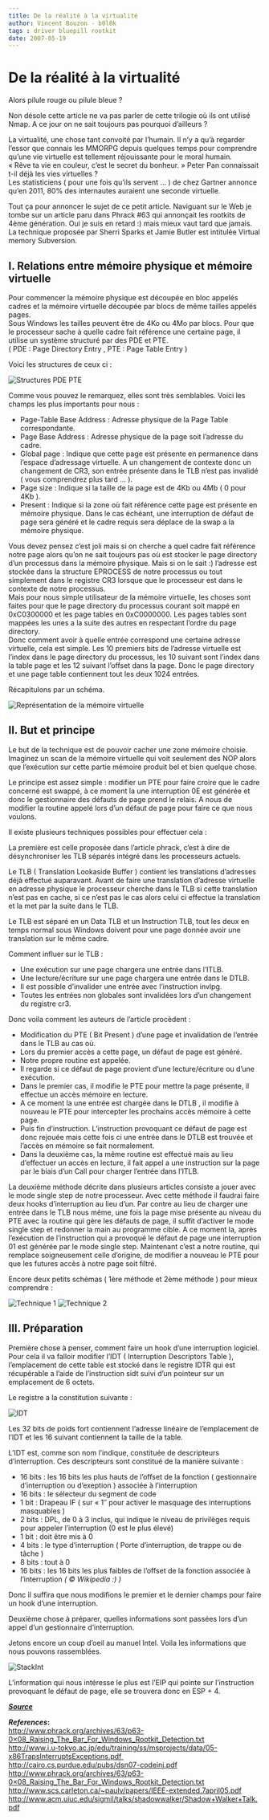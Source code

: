 ```yaml
---
title: De la réalité à la virtualité
author: Vincent Bouzon - b0l0k  
tags : driver bluepill rootkit
date: 2007-05-19
---
```



# De la réalité à la virtualité #

Alors pilule rouge ou pilule bleue ?  

Non désole cette article ne va pas parler de cette trilogie où ils ont utilisé Nmap. A ce jour on ne sait toujours pas pourquoi d’ailleurs ?

La virtualité, une chose tant convoité par l’humain. Il n’y a qu’à regarder l’essor que connais les MMORPG depuis quelques temps pour comprendre qu’une vie virtuelle est tellement réjouissante pour le moral humain.  
« Rêve ta vie en couleur, c’est le secret du bonheur. » Peter Pan connaissait t-il déjà les vies virtuelles ?  
Les statisticiens ( pour une fois qu’ils servent … ) de chez Gartner annonce qu’en 2011, 80% des internautes auraient une seconde virtuelle.

Tout ça pour annoncer le sujet de ce petit article. Naviguant sur le Web je tombe sur un article paru dans Phrack #63 qui annonçait les rootkits de 4ème génération.
Oui je suis en retard :) mais mieux vaut tard que jamais. La technique proposée par Sherri Sparks et Jamie Butler est intitulée Virtual memory Subversion.


 ## I. Relations entre mémoire physique et mémoire virtuelle ##

Pour commencer la mémoire physique est découpée en bloc appelés cadres et la mémoire virtuelle découpée par blocs de même tailles appelés pages.  
Sous Windows les tailles peuvent être de 4Ko ou 4Mo par blocs. Pour que le processeur sache à quelle cadre fait référence une certaine page, il utilise un système structuré par des PDE et PTE.  
( PDE : Page Directory Entry , PTE : Page Table Entry )

Voici les structures de ceux ci :

![Structures PDE PTE](imgs/PdePte.jpg)

Comme vous pouvez le remarquez, elles sont très semblables. Voici les champs les plus importants pour nous :

* Page-Table Base Address : Adresse physique de la Page Table correspondante.
* Page Base Address : Adresse physique de la page soit l’adresse du cadre.
* Global page : Indique que cette page est présente en permanence dans l’espace d’adressage virtuelle. A un changement de contexte donc un changement de CR3, son entrée présente dans le TLB n’est pas invalidé ( vous comprendrez plus tard … ).
* Page size : Indique si la taille de la page est de 4Kb ou 4Mb ( 0 pour 4Kb ).
* Present : Indique si la zone où fait référence cette page est présente en mémoire physique. Dans le cas échéant, une interruption de défaut de page sera généré et le cadre requis sera déplace de la swap a la mémoire physique.

Vous devez pensez c’est joli mais si on cherche a quel cadre fait référence notre page alors qu’on ne sait toujours pas où est stocker le page directory d’un processus dans la mémoire physique. Mais si on le sait :)  l’adresse est stockée dans la structure EPROCESS de notre processus ou tout simplement dans le registre CR3 lorsque que le processeur est dans le contexte de notre processus.  
Mais pour nous simple utilisateur de la mémoire virtuelle, les choses sont faites pour que le page directory du processus courant soit mappé en 0xC0300000 et les page tables en 0xC0000000. Les pages tables sont mappées les unes a la suite des autres en respectant l’ordre du page directory.  
Donc comment avoir à quelle entrée correspond une certaine adresse virtuelle, cela est simple. Les 10 premiers bits de l’adresse virtuelle est l’index dans le page directory du processus, les 10 suivant sont l’index dans la table page et les 12 suivant l’offset dans la page. Donc le page directory et une page table contiennent tout les deux 1024 entrées.

Récapitulons par un schéma.

![Représentation de la mémoire virtuelle](imgs/MemVirtuelle.jpg)

## II. But et principe ##

Le but de la technique est de pouvoir cacher une zone mémoire choisie. Imaginez un scan de la mémoire virtuelle qui voit seulement des NOP alors que l’exécution sur cette partie mémoire produit bel et bien quelque chose.

Le principe est assez simple : modifier un PTE pour faire croire que le cadre concerné est swappé, à ce moment la une interruption 0E est générée et donc le gestionnaire des défauts de page prend le relais. A nous de modifier la routine appelé lors d’un défaut de page pour faire ce que nous voulons.

Il existe plusieurs techniques possibles pour effectuer cela :

La première est celle proposée dans l’article phrack, c’est à dire de désynchroniser les TLB séparés intégré dans les processeurs actuels.

Le TLB ( Translation Lookaside Buffer ) contient les translations d’adresses déjà effectué auparavant. Avant de faire une translation d’adresse virtuelle en adresse physique le processeur cherche dans le TLB si cette translation n’est pas en cache, si ce n’est pas le cas alors celui ci effectue la translation et la met par la suite dans le TLB.

Le TLB est séparé en un Data TLB et un Instruction TLB, tout les deux en temps normal sous Windows doivent pour une page donnée avoir une translation sur le même cadre.

Comment influer sur le TLB :

* Une exécution sur une page chargera une entrée dans l’ITLB.
* Une lecture/écriture sur une page chargera une entrée dans le DTLB.
* Il est possible d’invalider une entrée avec l’instruction invlpg.
* Toutes les entrées non globales sont invalidées lors d’un changement du registre cr3.

Donc voila comment les auteurs de l’article procèdent :

* Modification du PTE ( Bit Present ) d’une page et invalidation de l’entrée dans le TLB au cas où.
* Lors du premier accès a cette page, un défaut de page est généré.
* Notre propre routine est appelée.
* Il regarde si ce défaut de page provient d’une lecture/écriture ou d’une exécution.
* Dans le premier cas, il modifie le PTE pour mettre la page présente, il effectue un accès mémoire en lecture.
* A ce moment la une entrée est chargée dans le DTLB , il modifie à nouveau le PTE pour intercepter les prochains accès mémoire à cette page.
* Puis fin d’instruction. L’instruction provoquant ce défaut de page est donc rejouée mais cette fois ci une entrée dans le DTLB est trouvée et l’accès en mémoire se fait normalement.
* Dans la deuxième cas, la même routine est effectué mais au lieu d’effectuer un accès en lecture, il fait appel a une instruction sur la page par le biais d’un Call pour charger l’entrée dans l’ITLB.

La deuxième méthode décrite dans plusieurs articles consiste a jouer avec le mode single step de notre processeur. Avec cette méthode il faudrai faire deux hooks d’interruption au lieu d’un. Par contre au lieu de charger une entrée dans le TLB nous même, une fois la page mise présente au niveau du PTE avec la routine qui gère les défauts de page, il suffit d’activer le mode single step et redonner la main au programme cible. A ce moment la, après l’exécution de l’instruction qui a provoqué le défaut de page une interruption 01 est générée par le mode single step. Maintenant c’est a notre routine, qui remplace soigneusement celle d’origine, de modifier a nouveau le PTE pour que les futures accès à notre page soit filtré.

Encore deux petits schémas ( 1ère méthode et 2ème méthode ) pour mieux comprendre :

![Technique 1](imgs/TechniqueShadow1.jpg)
![Technique 2](imgs/TechniqueShadow2.jpg)


## III. Préparation ##

Première chose à penser, comment faire un hook d’une interruption logiciel. Pour cela il va falloir modifier l’IDT ( Interruption Descriptors Table ), l’emplacement de cette table est stocké dans le registre IDTR qui est récupérable a l’aide de l’instruction sidt suivi d’un pointeur sur un emplacement de 6 octets.

Le registre a la constitution suivante :

![IDT](imgs/Idtr.jpg)

Les 32 bits de poids fort contiennent l’adresse linéaire de l’emplacement de l’IDT et les 16 suivant contiennent la taille de la table.

L’IDT est, comme son nom l’indique, constituée de descripteurs d’interruption. Ces descripteurs sont constitué de la manière suivante :

* 16 bits : les 16 bits les plus hauts de l’offset de la fonction ( gestionnaire d’interruption ou d’exeption ) associée à l’interruption
* 16 bits : le sélecteur du segment de code
* 1 bit : Drapeau IF ( sur « 1″ pour activer le masquage des interruptions masquables )
* 2 bits : DPL, de 0 à 3 inclus, qui indique le niveau de privilèges requis pour appeler l’interruption (0 est le plus élevé)
* 1 bit : doit être mis à 0
* 4 bits : le type d’interruption ( Porte d’interruption, de trappe ou de tâche )
* 8 bits : tout à 0
* 16 bits : les 16 bits les plus faibles de l’offset de la fonction associée à l’interruption
*( © Wikipedia :) )*

Donc il suffira que nous modifions le premier et le dernier champs pour faire un hook d’une interruption.

Deuxième chose à préparer, quelles informations sont passées lors d’un appel d’un gestionnaire d’interruption.

Jetons encore un coup d’oeil au manuel Intel. Voila les informations que nous pouvons rassemblées.

![StackInt](imgs/StackInt.jpg)

L’information qui nous intéresse le plus est l’EIP qui pointe sur l’instruction provoquant le défaut de page, elle se trouvera donc en ESP + 4.


[__*Source*__](/src)

__*References*:__  
http://www.phrack.org/archives/63/p63-0×08_Raising_The_Bar_For_Windows_Rootkit_Detection.txt  
http://www.i.u-tokyo.ac.jp/edu/training/ss/msprojects/data/05-x86TrapsInterruptsExceptions.pdf   
http://cairo.cs.purdue.edu/pubs/dsn07-codeinj.pdf  
http://www.phrack.org/archives/63/p63-0×08_Raising_The_Bar_For_Windows_Rootkit_Detection.txt  
http://www.scs.carleton.ca/~paulv/papers/IEEE-extended.7april05.pdf  
http://www.acm.uiuc.edu/sigmil/talks/shadowwalker/Shadow+Walker+Talk.pdf  
